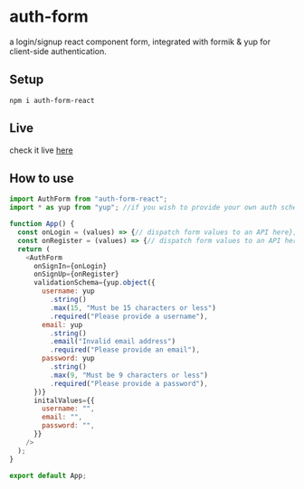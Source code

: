 # auth-form
a login/signup react component form, integrated with formik & yup for client-side authentication.

## Setup
```
npm i auth-form-react
```

## Live
check it live [here](https://auth-form.eabdelmaksoud.me)

## How to use
```javascript
import AuthForm from "auth-form-react";
import * as yup from "yup"; //if you wish to provide your own auth schema

function App() {
  const onLogin = (values) => {// dispatch form values to an API here};
  const onRegister = (values) => {// dispatch form values to an API here};
  return (
    <AuthForm
      onSignIn={onLogin}
      onSignUp={onRegister}
      validationSchema={yup.object({
        username: yup
          .string()
          .max(15, "Must be 15 characters or less")
          .required("Please provide a username"),
        email: yup
          .string()
          .email("Invalid email address")
          .required("Please provide an email"),
        password: yup
          .string()
          .max(9, "Must be 9 characters or less")
          .required("Please provide a password"),
      })}
      initalValues={{
        username: "",
        email: "",
        password: "",
      }}
    />
  );
}

export default App;
```
